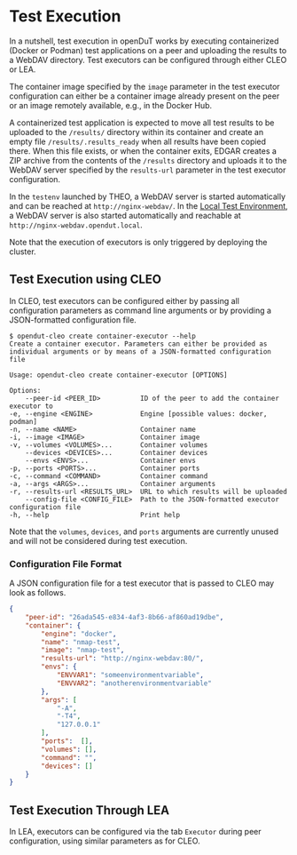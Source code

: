 # Test Execution

In a nutshell, test execution in openDuT works by executing containerized (Docker or Podman) test applications on a peer and uploading the results to a WebDAV directory. Test executors can be configured through either CLEO or LEA.

The container image specified by the `image` parameter in the test executor configuration can either be a container image already present on the peer or an image remotely available, e.g., in the Docker Hub.

A containerized test application is expected to move all test results to be uploaded to the `/results/` directory within its container and create an empty file `/results/.results_ready` when all results have been copied there. When this file exists, or when the container exits, EDGAR creates a ZIP archive from the contents of the `/results` directory and uploads it to the WebDAV server specified by the `results-url` parameter in the test executor configuration.

In the `testenv` launched by THEO, a WebDAV server is started automatically and can be reached at `http://nginx-webdav/`. In the [Local Test Environment](https://github.com/eclipse-opendut/opendut/tree/development/.ci/deploy/localenv), a WebDAV server is also started automatically and reachable at `http://nginx-webdav.opendut.local`.

Note that the execution of executors is only triggered by deploying the cluster.

## Test Execution using CLEO
In CLEO, test executors can be configured either by passing all configuration parameters as command line arguments or by providing a JSON-formatted configuration file.

    $ opendut-cleo create container-executor --help                                                            
    Create a container executor. Parameters can either be provided as individual arguments or by means of a JSON-formatted configuration file

    Usage: opendut-cleo create container-executor [OPTIONS]

    Options:
        --peer-id <PEER_ID>          ID of the peer to add the container executor to
    -e, --engine <ENGINE>            Engine [possible values: docker, podman]
    -n, --name <NAME>                Container name
    -i, --image <IMAGE>              Container image
    -v, --volumes <VOLUMES>...       Container volumes
        --devices <DEVICES>...       Container devices
        --envs <ENVS>...             Container envs
    -p, --ports <PORTS>...           Container ports
    -c, --command <COMMAND>          Container command
    -a, --args <ARGS>...             Container arguments
    -r, --results-url <RESULTS_URL>  URL to which results will be uploaded
        --config-file <CONFIG_FILE>  Path to the JSON-formatted executor configuration file
    -h, --help                       Print help

Note that the `volumes`, `devices`, and `ports` arguments are currently unused and will not be considered during test execution.

### Configuration File Format
A JSON configuration file for a test executor that is passed to CLEO may look as follows.

```json
{
    "peer-id": "26ada545-e834-4af3-8b66-af860ad19dbe",
    "container": {
        "engine": "docker",
        "name": "nmap-test",
        "image": "nmap-test",
        "results-url": "http://nginx-webdav:80/",
        "envs": {
            "ENVVAR1": "someenvironmentvariable",
            "ENVVAR2": "anotherenvironmentvariable"
        },
        "args": [
            "-A",
            "-T4",
            "127.0.0.1"
        ],
        "ports":  [],
        "volumes": [],
        "command": "",
        "devices": []
    }
}
``` 

## Test Execution Through LEA
In LEA, executors can be configured via the tab `Executor` during peer configuration, using similar parameters as for CLEO.
